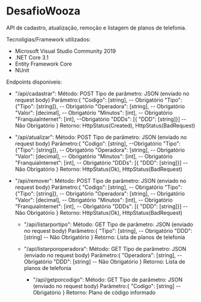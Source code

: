 # DesafioWooza

API de cadastro, atualização, remoção e listagem de planos de telefonia.

Tecnoligias/Framework utilizados:
  - Microsoft Visual Studio Community 2019
  - .NET Core 3.1
  - Entity Framework Core
  - NUnit
 

Endpoints disponíveis:

  - "/api/cadastrar":
    Método: POST
    Tipo de parâmetro: JSON (enviado no request body)
    Parâmetro:{
	              "Codigo": [string], -- Obrigatório
	              "Tipo": {"Tipo": [string]}, -- Obrigatório
	              "Operadora": [string], -- Obrigatório
	              "Valor": [decimal], -- Obrigatório
	              "Minutos": [int], -- Obrigatório
	              "FranquiaInternet": [int], --Obrigatório
	              "DDDs": [{ "DDD": [string]}] -- Não Obrigatório
              }
    Retorno: HttpStatus(Created), HttpStatus(BadRequest)
    
  - "/api/atualizar":
    Método: POST
    Tipo de parâmetro: JSON (enviado no request body)
    Parâmetro:{
	              "Codigo": [string], --Obrigatório
	              "Tipo": {"Tipo": [string]}, -- Obrigatório
	              "Operadora": [string], -- Obrigatório
	              "Valor": [decimal], -- Obrigatório
	              "Minutos": [int], -- Obrigatório
	              "FranquiaInternet": [int], -- Obrigatório
	              "DDDs": [{ "DDD": [string]}] -- Não Obrigatório
              }
    Retorno: HttpStatus(Ok), HttpStatus(BadRequest)
    
  - "/api/remover":
    Método: POST
    Tipo de parâmetro: JSON (enviado no request body)
    Parâmetro:{
	              "Codigo": [string], -- Obrigatório
	              "Tipo": {"Tipo": [string]}, -- Obrigatório
	              "Operadora": [string], -- Obrigatório
	              "Valor": [decimal], -- Obrigatório
	              "Minutos": [int], -- Obrigatório
	              "FranquiaInternet": [int], -- Obrigatório
	              "DDDs": [{ "DDD": [string]}] -- Não Obrigatório
              }
    Retorno: HttpStatus(Ok), HttpStatus(BadRequest)
    
    - "/api/listarportipo":
      Método: GET
      Tipo de parâmetro: JSON (enviado no request body)
      Parâmetro:{
                  "Tipo": [string], -- Obrigatório
                  "DDD": [string] -- Não Obrigatório
                }
      Retorno: Lista de planos de telefonia
      
    - "/api/listarporoperadora":
      Método: GET
      Tipo de parâmetro: JSON (enviado no request body)
      Parâmetro:{
                  "Operadora": [string], -- Obrigatório
                  "DDD": [string] -- Não Obrigatório
                }
      Retorno: Lista de planos de telefonia
      
      - "/api/getporcodigo":
        Método: GET
        Tipo de parâmetro: JSON (enviado no request body)
        Parâmetro:{
                    "Codigo": [string] -- Obrigatório
                  }
        Retorno: Plano de código informado
        
